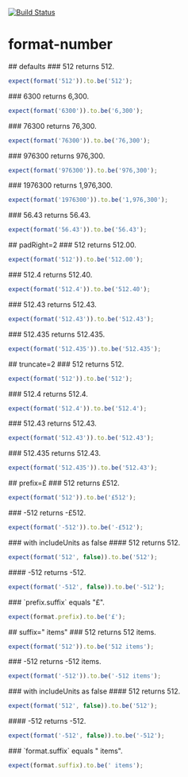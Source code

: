[![Build Status](https://secure.travis-ci.org/componitable/format-number.png)](http://travis-ci.org/componitable/format-number)
# format-number
 
<a name="defaults" />
## defaults
<a name="defaults-512" />
### 512
returns 512.

```js
expect(format('512')).to.be('512');
```

<a name="defaults-6300" />
### 6300
returns 6,300.

```js
expect(format('6300')).to.be('6,300');
```

<a name="defaults-76300" />
### 76300
returns 76,300.

```js
expect(format('76300')).to.be('76,300');
```

<a name="defaults-976300" />
### 976300
returns 976,300.

```js
expect(format('976300')).to.be('976,300');
```

<a name="defaults-1976300" />
### 1976300
returns 1,976,300.

```js
expect(format('1976300')).to.be('1,976,300');
```

<a name="defaults-5643" />
### 56.43
returns 56.43.

```js
expect(format('56.43')).to.be('56.43');
```

<a name="padright2" />
## padRight=2
<a name="padright2-512" />
### 512
returns 512.00.

```js
expect(format('512')).to.be('512.00');
```

<a name="padright2-5124" />
### 512.4
returns 512.40.

```js
expect(format('512.4')).to.be('512.40');
```

<a name="padright2-51243" />
### 512.43
returns 512.43.

```js
expect(format('512.43')).to.be('512.43');
```

<a name="padright2-512435" />
### 512.435
returns 512.435.

```js
expect(format('512.435')).to.be('512.435');
```

<a name="truncate2" />
## truncate=2
<a name="truncate2-512" />
### 512
returns 512.

```js
expect(format('512')).to.be('512');
```

<a name="truncate2-5124" />
### 512.4
returns 512.4.

```js
expect(format('512.4')).to.be('512.4');
```

<a name="truncate2-51243" />
### 512.43
returns 512.43.

```js
expect(format('512.43')).to.be('512.43');
```

<a name="truncate2-512435" />
### 512.435
returns 512.43.

```js
expect(format('512.435')).to.be('512.43');
```

<a name="prefix" />
## prefix=£
<a name="prefix-512" />
### 512
returns £512.

```js
expect(format('512')).to.be('£512');
```

<a name="prefix--512" />
### -512
returns -£512.

```js
expect(format('-512')).to.be('-£512');
```

<a name="prefix-with-includeunits-as-false" />
### with includeUnits as false
<a name="prefix-with-includeunits-as-false-512" />
#### 512
returns 512.

```js
expect(format('512', false)).to.be('512');
```

<a name="prefix-with-includeunits-as-false--512" />
#### -512
returns -512.

```js
expect(format('-512', false)).to.be('-512');
```

<a name="prefix-prefixsuffix" />
### `prefix.suffix`
equals "£".

```js
expect(format.prefix).to.be('£');
```

<a name="suffix-items" />
## suffix=" items"
<a name="suffix-items-512" />
### 512
returns 512 items.

```js
expect(format('512')).to.be('512 items');
```

<a name="suffix-items--512" />
### -512
returns -512 items.

```js
expect(format('-512')).to.be('-512 items');
```

<a name="suffix-items-with-includeunits-as-false" />
### with includeUnits as false
<a name="suffix-items-with-includeunits-as-false-512" />
#### 512
returns 512.

```js
expect(format('512', false)).to.be('512');
```

<a name="suffix-items-with-includeunits-as-false--512" />
#### -512
returns -512.

```js
expect(format('-512', false)).to.be('-512');
```

<a name="suffix-items-formatsuffix" />
### `format.suffix`
equals " items".

```js
expect(format.suffix).to.be(' items');
```

